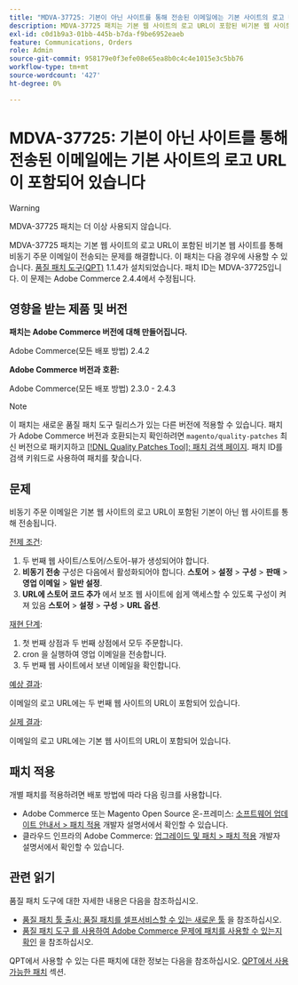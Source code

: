 ```yaml
---
title: "MDVA-37725: 기본이 아닌 사이트를 통해 전송된 이메일에는 기본 사이트의 로고 URL이 포함되어 있습니다."
description: MDVA-37725 패치는 기본 웹 사이트의 로고 URL이 포함된 비기본 웹 사이트를 통해 비동기 주문 이메일이 전송되는 문제를 해결합니다.
exl-id: c0d1b9a3-01bb-445b-b7da-f9be6952eaeb
feature: Communications, Orders
role: Admin
source-git-commit: 958179e0f3efe08e65ea8b0c4c4e1015e3c5bb76
workflow-type: tm+mt
source-wordcount: '427'
ht-degree: 0%

---
```


# MDVA-37725: 기본이 아닌 사이트를 통해 전송된 이메일에는 기본 사이트의 로고 URL이 포함되어 있습니다

>[!WARNING]
>
> MDVA-37725 패치는 더 이상 사용되지 않습니다.

MDVA-37725 패치는 기본 웹 사이트의 로고 URL이 포함된 비기본 웹 사이트를 통해 비동기 주문 이메일이 전송되는 문제를 해결합니다. 이 패치는 다음 경우에 사용할 수 있습니다. [품질 패치 도구(QPT)](https://devdocs.magento.com/guides/v2.4/comp-mgr/patching.html#mqp) 1.1.4가 설치되었습니다. 패치 ID는 MDVA-37725입니다. 이 문제는 Adobe Commerce 2.4.4에서 수정됩니다.

## 영향을 받는 제품 및 버전

**패치는 Adobe Commerce 버전에 대해 만들어집니다.**

Adobe Commerce(모든 배포 방법) 2.4.2

**Adobe Commerce 버전과 호환:**

Adobe Commerce(모든 배포 방법) 2.3.0 - 2.4.3

>[!NOTE]
>
>이 패치는 새로운 품질 패치 도구 릴리스가 있는 다른 버전에 적용할 수 있습니다. 패치가 Adobe Commerce 버전과 호환되는지 확인하려면 `magento/quality-patches` 최신 버전으로 패키지하고 [[!DNL Quality Patches Tool]: 패치 검색 페이지](https://devdocs.magento.com/quality-patches/tool.html#patch-grid). 패치 ID를 검색 키워드로 사용하여 패치를 찾습니다.

## 문제

비동기 주문 이메일은 기본 웹 사이트의 로고 URL이 포함된 기본이 아닌 웹 사이트를 통해 전송됩니다.

<u>전제 조건</u>:

1. 두 번째 웹 사이트/스토어/스토어-뷰가 생성되어야 합니다.
1. **비동기 전송** 구성은 다음에서 활성화되어야 합니다. **스토어** > **설정** > **구성** > **판매** > **영업 이메일** > **일반 설정**.
1. **URL에 스토어 코드 추가** 에서 보조 웹 사이트에 쉽게 액세스할 수 있도록 구성이 켜져 있음 **스토어** > **설정** > **구성** > **URL 옵션**.

<u>재현 단계</u>:

1. 첫 번째 상점과 두 번째 상점에서 모두 주문합니다.
1. cron 을 실행하여 영업 이메일을 전송합니다.
1. 두 번째 웹 사이트에서 보낸 이메일을 확인합니다.

<u>예상 결과</u>:

이메일의 로고 URL에는 두 번째 웹 사이트의 URL이 포함되어 있습니다.

<u>실제 결과</u>:

이메일의 로고 URL에는 기본 웹 사이트의 URL이 포함되어 있습니다.

## 패치 적용

개별 패치를 적용하려면 배포 방법에 따라 다음 링크를 사용합니다.

* Adobe Commerce 또는 Magento Open Source 온-프레미스: [소프트웨어 업데이트 안내서 > 패치 적용](https://devdocs.magento.com/guides/v2.4/comp-mgr/patching/mqp.html) 개발자 설명서에서 확인할 수 있습니다.
* 클라우드 인프라의 Adobe Commerce: [업그레이드 및 패치 > 패치 적용](https://devdocs.magento.com/cloud/project/project-patch.html) 개발자 설명서에서 확인할 수 있습니다.

## 관련 읽기

품질 패치 도구에 대한 자세한 내용은 다음을 참조하십시오.

* [품질 패치 툴 출시: 품질 패치를 셀프서비스할 수 있는 새로운 툴](/help/announcements/adobe-commerce-announcements/magento-quality-patches-released-new-tool-to-self-serve-quality-patches.md) 을 참조하십시오.
* [품질 패치 도구 를 사용하여 Adobe Commerce 문제에 패치를 사용할 수 있는지 확인](/help/support-tools/patches-available-in-qpt-tool/check-patch-for-magento-issue-with-magento-quality-patches.md) 을 참조하십시오.

QPT에서 사용할 수 있는 다른 패치에 대한 정보는 다음을 참조하십시오. [QPT에서 사용 가능한 패치](https://support.magento.com/hc/en-us/sections/360010506631-Patches-available-in-QPT-tool-) 섹션.
